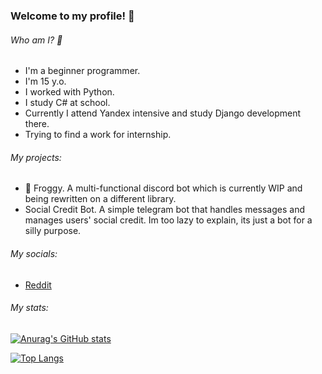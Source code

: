 ### Welcome to my profile! 👋

###### Who am I? 🧐
- I'm a beginner programmer.
- I'm 15 y.o.
- I worked with Python.
- I study C# at school.
- Currently I attend Yandex intensive and study Django development there.
- Trying to find a work for internship.

###### My projects:
- 🐸 Froggy. A multi-functional discord bot which is currently WIP and being rewritten on a different library.
- Social Credit Bot. A simple telegram bot that handles messages and manages users' social credit. Im too lazy to explain, its just a bot for a silly purpose.

###### My socials:
- [Reddit](https://www.reddit.com/user/SharkyJunior)

###### My stats:
[![Anurag's GitHub stats](https://github-readme-stats.vercel.app/api?username=SharkyJunior&show_icons=true&theme=radical)](https://github.com/anuraghazra/github-readme-stats)

[![Top Langs](https://github-readme-stats.vercel.app/api/top-langs/?username=SharkyJunior&layout=compact&theme=radical)](https://github.com/anuraghazra/github-readme-stats)
